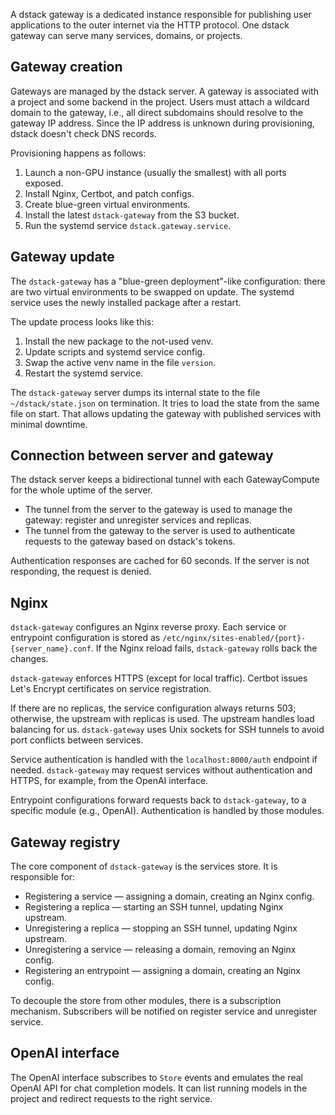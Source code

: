 A dstack gateway is a dedicated instance responsible for publishing user applications to the outer internet via the HTTP protocol. One dstack gateway can serve many services, domains, or projects.

## Gateway creation

Gateways are managed by the dstack server. A gateway is associated with a project and some backend in the project. Users must attach a wildcard domain to the gateway, i.e., all direct subdomains should resolve to the gateway IP address. Since the IP address is unknown during provisioning, dstack doesn't check DNS records.

Provisioning happens as follows:
1. Launch a non-GPU instance (usually the smallest) with all ports exposed.
2. Install Nginx, Certbot, and patch configs.
3. Create blue-green virtual environments.
4. Install the latest `dstack-gateway` from the S3 bucket.
5. Run the systemd service `dstack.gateway.service`.

## Gateway update

The `dstack-gateway` has a "blue-green deployment"-like configuration: there are two virtual environments to be swapped on update. The systemd service uses the newly installed package after a restart.

The update process looks like this:
1. Install the new package to the not-used venv.
2. Update scripts and systemd service config.
3. Swap the active venv name in the file `version`.
4. Restart the systemd service.

The `dstack-gateway` server dumps its internal state to the file `~/dstack/state.json` on termination. It tries to load the state from the same file on start. That allows updating the gateway with published services with minimal downtime.

## Connection between server and gateway

The dstack server keeps a bidirectional tunnel with each GatewayCompute for the whole uptime of the server.

- The tunnel from the server to the gateway is used to manage the gateway: register and unregister services and replicas.
- The tunnel from the gateway to the server is used to authenticate requests to the gateway based on dstack's tokens.

Authentication responses are cached for 60 seconds. If the server is not responding, the request is denied.

## Nginx

`dstack-gateway` configures an Nginx reverse proxy. Each service or entrypoint configuration is stored as `/etc/nginx/sites-enabled/{port}-{server_name}.conf`. If the Nginx reload fails, `dstack-gateway` rolls back the changes.

`dstack-gateway` enforces HTTPS (except for local traffic). Certbot issues Let's Encrypt certificates on service registration.

If there are no replicas, the service configuration always returns 503; otherwise, the upstream with replicas is used. The upstream handles load balancing for us. `dstack-gateway` uses Unix sockets for SSH tunnels to avoid port conflicts between services.

Service authentication is handled with the `localhost:8000/auth` endpoint if needed. `dstack-gateway` may request services without authentication and HTTPS, for example, from the OpenAI interface.

Entrypoint configurations forward requests back to `dstack-gateway`, to a specific module (e.g., OpenAI). Authentication is handled by those modules.

## Gateway registry

The core component of `dstack-gateway` is the services store. It is responsible for:

- Registering a service — assigning a domain, creating an Nginx config.
- Registering a replica — starting an SSH tunnel, updating Nginx upstream.
- Unregistering a replica — stopping an SSH tunnel, updating Nginx upstream.
- Unregistering a service — releasing a domain, removing an Nginx config.
- Registering an entrypoint — assigning a domain, creating an Nginx config.

To decouple the store from other modules, there is a subscription mechanism. Subscribers will be notified on register service and unregister service.

## OpenAI interface

The OpenAI interface subscribes to `Store` events and emulates the real OpenAI API for chat completion models. It can list running models in the project and redirect requests to the right service.